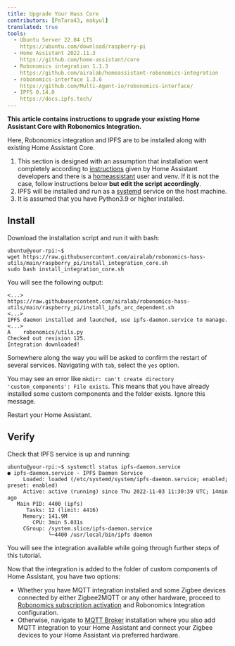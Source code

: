 ```yaml
---
title: Upgrade Your Hass Core
contributors: [PaTara43, makyul]
translated: true
tools:   
  - Ubuntu Server 22.04 LTS
    https://ubuntu.com/download/raspberry-pi
  - Home Assistant 2022.11.3
    https://github.com/home-assistant/core
  - Robonomics integration 1.1.3
    https://github.com/airalab/homeassistant-robonomics-integration
  - robonomics-interface 1.3.6
    https://github.com/Multi-Agent-io/robonomics-interface/
  - IPFS 0.14.0
    https://docs.ipfs.tech/
---
```


**This article contains instructions to upgrade your existing Home Assistant Core with Robonomics Integration.**

<robo-wiki-note type="warning" title="DISCLAIMER">

  Here, Robonomics integration and IPFS are to be installed along with existing Home Assistant Core.

  1. This section is designed with an assumption that installation went completely according to 
  [instructions](https://www.home-assistant.io/installation/raspberrypi#install-home-assistant-core) given by Home Assistant
  developers and there is a <u>homeassistant</u> user and venv. If it is not the case, follow instructions below **but edit the script accordingly**.
  2. IPFS will be installed and run as a <u>systemd</u> service on the host machine.
  3. It is assumed that you have Python3.9 or higher installed.

</robo-wiki-note>

## Install

Download the installation script and run it with bash:
  
```shell
ubuntu@your-rpi:~$
wget https://raw.githubusercontent.com/airalab/robonomics-hass-utils/main/raspberry_pi/install_integration_core.sh
sudo bash install_integration_core.sh
```

You will see the following output:

```shell
<...>
https://raw.githubusercontent.com/airalab/robonomics-hass-utils/main/raspberry_pi/install_ipfs_arc_dependent.sh
<...>
IPFS daemon installed and launched, use ipfs-daemon.service to manage.
<...>
A    robonomics/utils.py
Checked out revision 125.
Integration downloaded!
```

Somewhere along the way you will be asked to confirm the restart of several services. Navigating with `tab`, select the `yes` option.
  
<robo-wiki-note type="note" title="`custom_components` exists.">

  You may see an error like `mkdir: can't create directory 'custom_components': File exists`. This
  means that you have already installed some custom components and the folder exists. Ignore this message.

</robo-wiki-note>
  
Restart your Home Assistant.

## Verify

Check that IPFS service is up and running:
```shell
ubuntu@your-rpi:~$ systemctl status ipfs-daemon.service 
● ipfs-daemon.service - IPFS Daemon Service
     Loaded: loaded (/etc/systemd/system/ipfs-daemon.service; enabled; preset: enabled)
     Active: active (running) since Thu 2022-11-03 11:30:39 UTC; 14min ago
   Main PID: 4400 (ipfs)
      Tasks: 12 (limit: 4416)
     Memory: 141.9M
        CPU: 3min 5.031s
     CGroup: /system.slice/ipfs-daemon.service
             └─4400 /usr/local/bin/ipfs daemon
```

You will see the integration available while going through further steps of this tutorial.

Now that the integration is added to the folder of custom components of Home Assistant, you have two options:

- Whether you have MQTT integration installed and some Zigbee devices connected by either Zigbee2MQTT or any other hardware,
proceed to [Robonomics subscription activation](/docs/sub-activate) and Robonomics Integration configuration.
- Otherwise, navigate to [MQTT Broker](/docs/mqtt-setup/) installation where you also add MQTT integration to your Home
Assistant and connect your Zigbee devices to your Home Assistant via preferred hardware.
